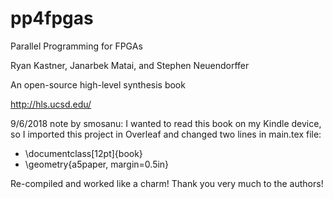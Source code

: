 # pp4fpgas
Parallel Programming for FPGAs

Ryan Kastner, Janarbek Matai, and Stephen Neuendorffer

An open-source high-level synthesis book

http://hls.ucsd.edu/

9/6/2018 note by smosanu:
I wanted to read this book on my Kindle device, so I imported this project in Overleaf and changed two lines in main.tex file:
- \documentclass[12pt]{book}
- \geometry{a5paper, margin=0.5in}

Re-compiled and worked like a charm! Thank you very much to the authors!
